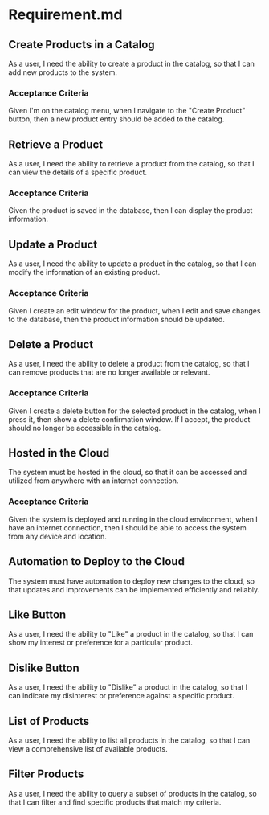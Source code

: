 # Requirement.md

## Create Products in a Catalog

As a user, I need the ability to create a product in the catalog, so that I can add new products to the system.

### Acceptance Criteria

Given I'm on the catalog menu, when I navigate to the "Create Product" button,
then a new product entry should be added to the catalog.

## Retrieve a Product

As a user, I need the ability to retrieve a product from the catalog, so that I can view the details of a specific product.

### Acceptance Criteria

Given the product is saved in the database,
then I can display the product information.

## Update a Product

As a user, I need the ability to update a product in the catalog, so that I can modify the information of an existing product.

### Acceptance Criteria

Given I create an edit window for the product, when I edit and save changes to the database,
then the product information should be updated.

## Delete a Product

As a user, I need the ability to delete a product from the catalog, so that I can remove products that are no longer available or relevant.

### Acceptance Criteria

Given I create a delete button for the selected product in the catalog, when I press it,
then show a delete confirmation window. If I accept, the product should no longer be accessible in the catalog.

## Hosted in the Cloud

The system must be hosted in the cloud, so that it can be accessed and utilized from anywhere with an internet connection.

### Acceptance Criteria

Given the system is deployed and running in the cloud environment,
when I have an internet connection,
then I should be able to access the system from any device and location.

## Automation to Deploy to the Cloud

The system must have automation to deploy new changes to the cloud, so that updates and improvements can be implemented efficiently and reliably.

## Like Button

As a user, I need the ability to "Like" a product in the catalog, so that I can show my interest or preference for a particular product.

## Dislike Button

As a user, I need the ability to "Dislike" a product in the catalog, so that I can indicate my disinterest or preference against a specific product.

## List of Products

As a user, I need the ability to list all products in the catalog, so that I can view a comprehensive list of available products.

## Filter Products

As a user, I need the ability to query a subset of products in the catalog, so that I can filter and find specific products that match my criteria.
